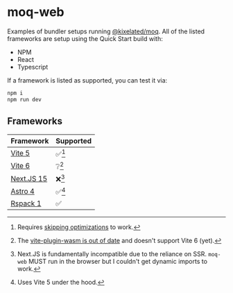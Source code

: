 # moq-web
Examples of bundler setups running [@kixelated/moq](https://www.npmjs.com/package/@kixelated/moq).
All of the listed frameworks are setup using the Quick Start build with:

- NPM
- React
- Typescript

If a framework is listed as supported, you can test it via:
```bash
npm i
npm run dev
```


## Frameworks

| Framework                                          | Supported |
|----------------------------------------------------|-----------|
| [Vite 5](./vite-5)                                 | ✅[^1]     |
| [Vite 6](./vite-6)                                 | ❔[^2]     |
| [Next.JS 15](./next-15)                            | ❌[^3]     |
| [Astro 4](https://github.com/kixelated/quic.video) | ✅[^4]     |
| [Rspack 1](https://github.com/kixelated/moq-rs)    | ✅         |

[^1]: Requires [skipping optimizations](https://github.com/vitejs/vite/issues/8427) to work.
[^2]: The [vite-plugin-wasm is out of date](https://github.com/Menci/vite-plugin-wasm/issues/62) and doesn't support Vite 6 (yet).
[^3]: Next.JS is fundamentally incompatible due to the reliance on SSR. `moq-web` MUST run in the browser but I couldn't get dynamic imports to work.
[^4]: Uses Vite 5 under the hood.